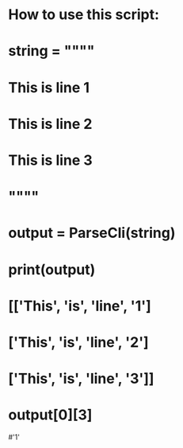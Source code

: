 # How to use this script: 
# string = """"
# This is line 1
# This is line 2
# This is line 3
# """"
# 
# output = ParseCli(string)
# print(output)
# [['This', 'is', 'line', '1']
# ['This', 'is', 'line', '2']
# ['This', 'is', 'line', '3']]
#
# output[0][3]
#'1'
